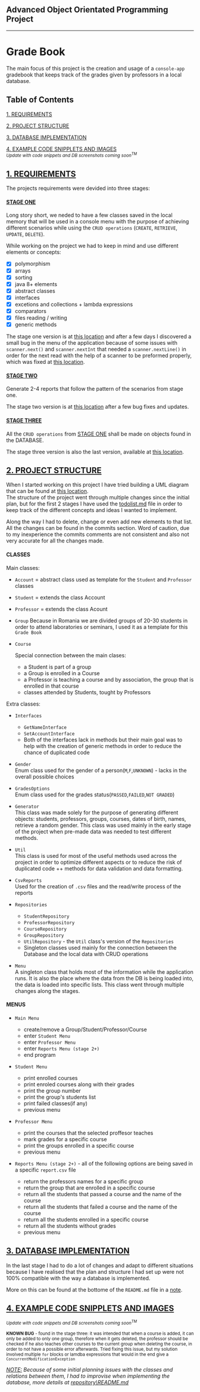 ## Advanced Object Orientated Programming Project

---

# Grade Book

The main focus of this project is the creation and usage of a `console-app` gradebook that keeps track of the grades given by professors in a local database.

## Table of Contents
[1. REQUIREMENTS](#requirements)

[2. PROJECT STRUCTURE](#project-structure)

[3. DATABASE IMPLEMENTATION](#database-implementation)

[4. EXAMPLE CODE SNIPPLETS AND IMAGES](#code-snippets-and-images)  
<sub>*Update with code snippets and DB screenshots coming soon<sup>TM</sup>*</sub>



## [1. REQUIREMENTS](#requirements)

The projects requirements were devided into three stages:

#### [STAGE ONE](#stage-one)
    
Long story short, we neded to have a few classes saved in the local memory that will be used in a console menu with the purpose of achieving different scenarios while using the `CRUD operations` (`CREATE`, `RETRIEVE`, `UPDATE`, `DELETE`).

While working on the project we had to keep in mind and use different elements or concepts:

- [x] polymorphism   
- [x] arrays   
- [x] sorting   
- [x] java 8+ elements   
- [x] abstract classes   
- [x] interfaces   
- [x] excetions and collections + lambda expressions   
- [x] comparators  
- [x] files reading / writing   
- [x] generic methods  

The stage one version is at [this location](https://github.com/ralucafritz/aoop-project/tree/b9507660804292f38c785dca7a83d2db31ff4737) and after a few days I discovered a small bug in the menu of the application because of some issues with `scanner.next()` and `scanner.nextInt` that needed a `scanner.nextLine()` in order for the next read with the help of a scanner to be preformed properly, which was fixed at [this location](https://github.com/ralucafritz/aoop-project/tree/e740b064ba55a2e4c797b670a7d2db6d52d6fb7e).

#### [STAGE TWO](#stage-two)

Generate 2-4 reports that follow the pattern of the scenarios from stage one.

The stage two version is at [this location](https://github.com/ralucafritz/aoop-project/tree/99ff7abca04e9ceaaad7b9feabc2eb2300b30af5) after a few bug fixes and updates.

#### [STAGE THREE](#stage-three)

All the `CRUD operations` from [STAGE ONE](#stage-one) shall be made on objects found in the DATABASE.

The stage three version is also the last version, available at [this location](https://github.com/ralucafritz/aoop-project).



## [2. PROJECT STRUCTURE](#project-structure)

When I started working on this project I have tried building a UML diagram that can be found at [this location](aoop-project.xml).  
The structure of the project went through multiple changes since the initial plan, but for the first 2 stages I have used the [todolist.md](todolist.md) file in order to keep track of the different concepts and ideas I wanted to implement. 

Along the way I had to delete, change or even add new elements to that list. All the changes can be found in the commits section. Word of caution, due to my inexperience the commits comments are not consistent and also not very accurate for all the changes made.

#### CLASSES 

Main classes:

- `Account` = abstract class used as template for the `Student` and `Professor` classes
- `Student` = extends the class Account 
- `Professor` = extends the class Acount
- `Group` 
   Because in Romania we are divided groups of 20-30 students in order to attend laboratories or seminars, I used it as a template for this `Grade Book`

- `Course` 

  Special connection between the main clases:  
  - a Student is part of a group  
  - a Group is enrolled in a Course  
  - a Professor is teaching a course and by association, the group that is enrolled in that course  
  - classes attended by Students, tought by Professors  

Extra classes:

- `Interfaces`  
  - `GetNameInterface`  
  - `SetAccountInterface`  
  - Both of the interfaces lack in methods but their main goal was to help with    the creation of generic methods in order to reduce the chance of duplicated    code  

- `Gender`  
    Enum class used for the gender of a person(`M`,`F`,`UNKNOWN`) - lacks in  the overall possible choices
- `GradesOptions`  
  Enum class used for the grades status(`PASSED`,`FAILED`,`NOT GRADED`)
- `Generator`  
  This class was made solely for the purpose of generating different objects: students, professors, groups, courses, dates of birth, names, retrieve a random gender. This class was used mainly in the early stage of the project when pre-made data was needed to test different methods. 
- `Util`   
  This class is used for most of the useful methods used across the project in order to optimize different aspects or to reduce the risk of duplicated code ++ methods for data validation and data formatting.
- `CsvReports`  
  Used for the creation of `.csv` files and the read/write process of the reports
- `Repositories`  
  - `StudentRepository`  
  - `ProfessorRepository`  
  - `CourseRepository`  
  - `GroupRepository`  
  - `UtilRepository`  - the `Util` class's version of the `Repositories`  
  - Singleton classes used mainly for the connection between the Database and the local data with CRUD operations
- `Menu`  
  A singleton class that holds most of the information while the application runs. It is also the place where the data from the DB is being loaded into, the data is loaded into specific lists. 
  This class went through multiple changes along the stages.

#### MENUS

- `Main Menu`
  - create/remove a Group/Student/Professor/Course
  - enter `Student Menu`
  - enter `Professor Menu`
  - enter `Reports Menu (stage 2+)`
  - end program  
    
- `Student Menu`
  - print enrolled courses
  - print enroled courses along with their grades
  - print the group number
  - print the group's students list
  - print failed classes(if any)
  - previous menu  

- `Professor Menu`
  - print the courses that the selected proffesor teaches
  - mark grades for a specific course
  - print the groups enrolled in a specific course
  - previous menu  

- `Reports Menu (stage 2+)` - all of the following options are being saved in a specific `report.csv` file
  -  return the professors names for a specific group
  -  return the group that are enrolled in a specific course
  -  return all the students that passed a course and the name of the course
  -  return all the students that failed a course and the name of the course 
  -  return all the students enrolled in a specific course
  -  return all the students without grades
  -  previous menu

## [3. DATABASE IMPLEMENTATION](#database-implementation)

In the last stage I had to do a lot of changes and adapt to different situations because I have realised that the plan and structure I had set up were not 100% compatible with the way a database is implemented. 

More on this can be found at the bottome of the `README.md` file in a [note](#note).


## [4. EXAMPLE CODE SNIPPLETS AND IMAGES](#code-snippets-and-images)
<sub>*Update with code snippets and DB screenshots coming soon<sup>TM</sup>*</sub>


<sub>**KNOWN BUG** - found in the stage three: it was intended that when a course is added, it can only be added to only one group, therefore when it gets deleted, the professor should be checked if he also teaches other courses to the current group when deleting the course, in order to not have a possible error afterwards. Tried fixing this issue, but my solution involved multiple `for` blocks or lamdba expressions that would in the end give a `ConcurrentModificationException`</sub>

*[NOTE:](#note) Because of some initial planning issues with the classes and relations between them, I had to improvise when implementing the database, more details at [repository\README.md](https://github.com/ralucafritz/aoop-project/blob/main/src/main/java/repositories/README.md)*

<!-- ![alt text](https://github.com/[username]/[reponame]/blob/[branch]/image.jpg?raw=true)
 -->